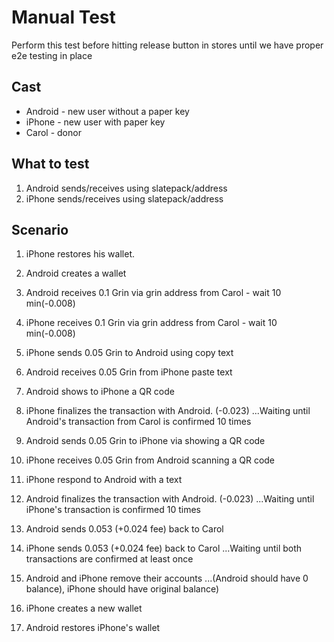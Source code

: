 # Manual Test

Perform this test before hitting release button in stores until we have proper e2e testing in place

## Cast

* Android - new user without a paper key
* iPhone - new user with paper key
* Carol - donor

## What to test

1. Android sends/receives using slatepack/address
2. iPhone sends/receives using slatepack/address

## Scenario

1. iPhone restores his wallet.
2. Android creates a wallet
3. Android receives 0.1 Grin via grin address from Carol - wait 10 min(-0.008)
4. iPhone receives 0.1 Grin via grin address from Carol - wait 10 min(-0.008)

5. iPhone sends 0.05 Grin to Android using copy text
6. Android receives 0.05 Grin from iPhone paste text
7. Android shows to iPhone a QR code
8. iPhone finalizes the transaction with Android. (-0.023)
...Waiting until Android's transaction from Carol is confirmed 10 times

9. Android sends 0.05 Grin to iPhone via showing a QR code
10. iPhone receives 0.05 Grin from Android scanning a QR code
11. iPhone respond to Android with a text
12. Android finalizes the transaction with Android. (-0.023)
...Waiting until iPhone's transaction is confirmed 10 times

13. Android sends 0.053 (+0.024 fee) back to Carol
14. iPhone sends 0.053 (+0.024 fee) back to Carol
...Waiting until both transactions are confirmed at least once

15. Android and iPhone remove their accounts
...(Android should have 0 balance), iPhone should have original balance)
16. iPhone creates a new wallet
17. Android restores iPhone's wallet
